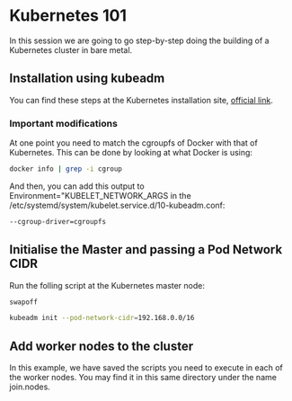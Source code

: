 # Kubernetes 101
In this session we are going to go step-by-step doing the building of a Kubernetes cluster in bare metal.

## Installation using kubeadm
You can find these steps at the Kubernetes installation site, [official link].

### Important modifications
At one point you need to match the cgroupfs of Docker with that of Kubernetes. This can be done by looking at what Docker is using:

```bash
docker info | grep -i cgroup
```

And then, you can add this output to Environment="KUBELET_NETWORK_ARGS in the /etc/systemd/system/kubelet.service.d/10-kubeadm.conf:

```bash
--cgroup-driver=cgroupfs
```

## Initialise the Master and passing a Pod Network CIDR
Run the folling script at the Kubernetes master node:

```bash
swapoff

kubeadm init --pod-network-cidr=192.168.0.0/16
```

## Add worker nodes to the cluster
In this example, we have saved the scripts you need to execute in each of the worker nodes. You may find it in this same directory under the name join.nodes.

[official link]: https://kubernetes.io/docs/setup/independent/create-cluster-kubeadm/

